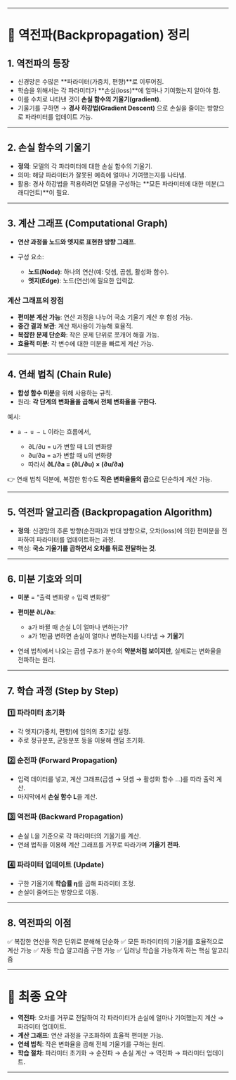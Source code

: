 
---

# 📘 역전파(Backpropagation) 정리

## 1. 역전파의 등장

* 신경망은 수많은 **파라미터(가중치, 편향)**로 이루어짐.
* 학습을 위해서는 각 파라미터가 **손실(loss)**에 얼마나 기여했는지 알아야 함.
* 이를 수치로 나타낸 것이 **손실 함수의 기울기(gradient)**.
* 기울기를 구하면 → **경사 하강법(Gradient Descent)** 으로 손실을 줄이는 방향으로 파라미터를 업데이트 가능.

---

## 2. 손실 함수의 기울기

* **정의**: 모델의 각 파라미터에 대한 손실 함수의 기울기.
* 의미: 해당 파라미터가 잘못된 예측에 얼마나 기여했는지를 나타냄.
* 활용: 경사 하강법을 적용하려면 모델을 구성하는 **모든 파라미터에 대한 미분(그래디언트)**이 필요.

---

## 3. 계산 그래프 (Computational Graph)

* **연산 과정을 노드와 엣지로 표현한 방향 그래프**.
* 구성 요소:

  * **노드(Node)**: 하나의 연산(예: 덧셈, 곱셈, 활성화 함수).
  * **엣지(Edge)**: 노드(연산)에 필요한 입력값.

### 계산 그래프의 장점

* **편미분 계산 가능**: 연산 과정을 나누어 국소 기울기 계산 후 합성 가능.
* **중간 결과 보관**: 계산 재사용이 가능해 효율적.
* **복잡한 문제 단순화**: 작은 문제 단위로 쪼개어 해결 가능.
* **효율적 미분**: 각 변수에 대한 미분을 빠르게 계산 가능.

---

## 4. 연쇄 법칙 (Chain Rule)

* **합성 함수 미분**을 위해 사용하는 규칙.
* 원리: **각 단계의 변화율을 곱해서 전체 변화율을 구한다.**

예시:

* `a → u → L` 이라는 흐름에서,

  * ∂L/∂u = u가 변할 때 L의 변화량
  * ∂u/∂a = a가 변할 때 u의 변화량
  * 따라서 **∂L/∂a = (∂L/∂u) × (∂u/∂a)**

👉 연쇄 법칙 덕분에, 복잡한 함수도 **작은 변화율들의 곱**으로 단순하게 계산 가능.

---

## 5. 역전파 알고리즘 (Backpropagation Algorithm)

* **정의**: 신경망의 추론 방향(순전파)과 반대 방향으로, 오차(loss)에 의한 편미분을 전파하여 파라미터를 업데이트하는 과정.
* 핵심: **국소 기울기를 곱하면서 오차를 뒤로 전달하는 것**.

---

## 6. 미분 기호와 의미

* **미분** = “출력 변화량 ÷ 입력 변화량”
* **편미분 ∂L/∂a**:

  * a가 바뀔 때 손실 L이 얼마나 변하는가?
  * a가 1만큼 변하면 손실이 얼마나 변하는지를 나타냄 → **기울기**
* 연쇄 법칙에서 나오는 곱셈 구조가 분수의 **약분처럼 보이지만**, 실제로는 변화율을 전파하는 원리.

---

## 7. 학습 과정 (Step by Step)

### 1️⃣ 파라미터 초기화

* 각 엣지(가중치, 편향)에 임의의 초기값 설정.
* 주로 정규분포, 균등분포 등을 이용해 랜덤 초기화.

### 2️⃣ 순전파 (Forward Propagation)

* 입력 데이터를 넣고, 계산 그래프(곱셈 → 덧셈 → 활성화 함수 …)를 따라 출력 계산.
* 마지막에서 **손실 함수 L**을 계산.

### 3️⃣ 역전파 (Backward Propagation)

* 손실 L을 기준으로 각 파라미터의 기울기를 계산.
* 연쇄 법칙을 이용해 계산 그래프를 거꾸로 따라가며 **기울기 전파**.

### 4️⃣ 파라미터 업데이트 (Update)

* 구한 기울기에 **학습률 η**를 곱해 파라미터 조정.
* 손실이 줄어드는 방향으로 이동.

---

## 8. 역전파의 이점

✅ 복잡한 연산을 작은 단위로 분해해 단순화
✅ 모든 파라미터의 기울기를 효율적으로 계산 가능
✅ 자동 학습 알고리즘 구현 가능
✅ 딥러닝 학습을 가능하게 하는 핵심 알고리즘

---

# 🚀 최종 요약

* **역전파**: 오차를 거꾸로 전달하여 각 파라미터가 손실에 얼마나 기여했는지 계산 → 파라미터 업데이트.
* **계산 그래프**: 연산 과정을 구조화하여 효율적 편미분 가능.
* **연쇄 법칙**: 작은 변화율을 곱해 전체 기울기를 구하는 원리.
* **학습 절차**: 파라미터 초기화 → 순전파 → 손실 계산 → 역전파 → 파라미터 업데이트.

---

